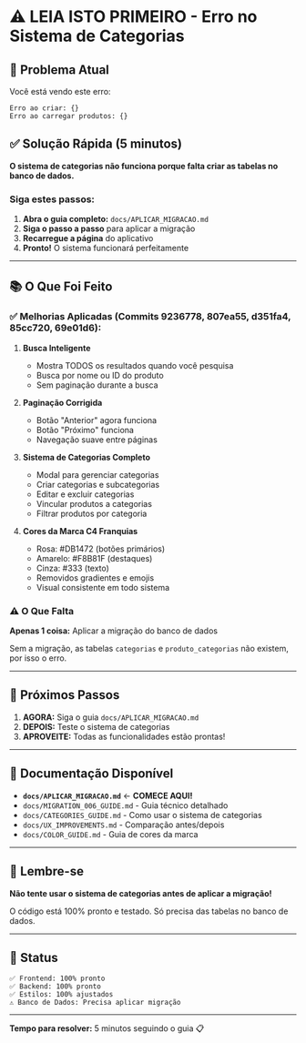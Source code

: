 # ⚠️ LEIA ISTO PRIMEIRO - Erro no Sistema de Categorias

## 🔴 Problema Atual

Você está vendo este erro:
```
Erro ao criar: {}
Erro ao carregar produtos: {}
```

## ✅ Solução Rápida (5 minutos)

**O sistema de categorias não funciona porque falta criar as tabelas no banco de dados.**

### Siga estes passos:

1. **Abra o guia completo:** `docs/APLICAR_MIGRACAO.md`
2. **Siga o passo a passo** para aplicar a migração
3. **Recarregue a página** do aplicativo
4. **Pronto!** O sistema funcionará perfeitamente

---

## 📚 O Que Foi Feito

### ✅ Melhorias Aplicadas (Commits 9236778, 807ea55, d351fa4, 85cc720, 69e01d6):

1. **Busca Inteligente**
   - Mostra TODOS os resultados quando você pesquisa
   - Busca por nome ou ID do produto
   - Sem paginação durante a busca

2. **Paginação Corrigida**
   - Botão "Anterior" agora funciona
   - Botão "Próximo" funciona
   - Navegação suave entre páginas

3. **Sistema de Categorias Completo**
   - Modal para gerenciar categorias
   - Criar categorias e subcategorias
   - Editar e excluir categorias
   - Vincular produtos a categorias
   - Filtrar produtos por categoria

4. **Cores da Marca C4 Franquias**
   - Rosa: #DB1472 (botões primários)
   - Amarelo: #F8B81F (destaques)
   - Cinza: #333 (texto)
   - Removidos gradientes e emojis
   - Visual consistente em todo sistema

### ⚠️ O Que Falta

**Apenas 1 coisa:** Aplicar a migração do banco de dados

Sem a migração, as tabelas `categorias` e `produto_categorias` não existem, por isso o erro.

---

## 🎯 Próximos Passos

1. **AGORA:** Siga o guia `docs/APLICAR_MIGRACAO.md`
2. **DEPOIS:** Teste o sistema de categorias
3. **APROVEITE:** Todas as funcionalidades estão prontas!

---

## 📖 Documentação Disponível

- **`docs/APLICAR_MIGRACAO.md`** ← **COMECE AQUI!**
- `docs/MIGRATION_006_GUIDE.md` - Guia técnico detalhado
- `docs/CATEGORIES_GUIDE.md` - Como usar o sistema de categorias
- `docs/UX_IMPROVEMENTS.md` - Comparação antes/depois
- `docs/COLOR_GUIDE.md` - Guia de cores da marca

---

## 🚨 Lembre-se

**Não tente usar o sistema de categorias antes de aplicar a migração!**

O código está 100% pronto e testado. Só precisa das tabelas no banco de dados.

---

## 💬 Status

```
✅ Frontend: 100% pronto
✅ Backend: 100% pronto
✅ Estilos: 100% ajustados
⚠️ Banco de Dados: Precisa aplicar migração
```

---

**Tempo para resolver:** 5 minutos seguindo o guia 📋
